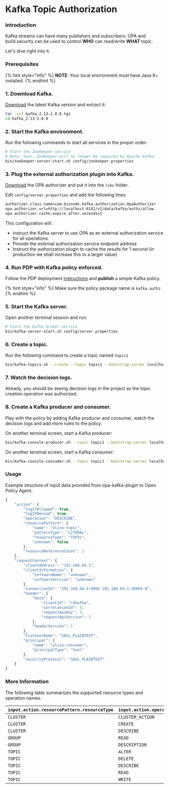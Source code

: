 # Kafka Topic Authorization

### Introduction

Kafka streams can have many publishers and subscribers. OPA and build.security can be used to control **WHO** can read/write **WHAT** topic.

Let's dive right into it.

### Prerequisites

{% hint style="info" %}
**NOTE**: Your local environment must have Java 8+ installed.
{% endhint %}

### 1. Download Kafka.

[Download](https://www.apache.org/dyn/closer.cgi?path=/kafka/2.8.0/kafka_2.13-2.8.0.tgz) the latest Kafka version and extract it:

```bash
tar -xzf kafka_2.13-2.8.0.tgz
cd kafka_2.13-2.8.0
```

### 2. Start the Kafka environment.

Run the following commands to start all services in the proper order:

```bash
# Start the ZooKeeper service
# Note: Soon, ZooKeeper will no longer be required by Apache Kafka.
bin/zookeeper-server-start.sh config/zookeeper.properties
```

### 3. Plug the external authorization plugin into Kafka.

[Download](https://github.com/Bisnode/opa-kafka-plugin/releases/download/v1.0.0/opa-authorizer-1.0.0-all.jar) the OPA authorizer and put it into the `libs` folder.

Edit `config/server.properties` and add the following lines:

```bash
authorizer.class.name=com.bisnode.kafka.authorization.OpaAuthorizer
opa.authorizer.url=http://localhost:8181/v1/data/kafka/authz/allow
opa.authorizer.cache.expire.after.seconds=1
```

This configuration will :

* instruct the Kafka server to use OPA as an external authorization service for all operations.
* Provide the external authorization service endpoint address
* Instruct the authorization plugin to cache the results for 1 second \(in production we shall increase this to a larger value\)

### 4. Run PDP with Kafka policy enforced.

Follow the PDP deployment [instructions](../documentation/policy-decision-points-pdp/pdp-deployments/) and **publish** a simple Kafka policy.

{% hint style="info" %}
Make sure the policy package name is `kafka.authz`
{% endhint %}

### 5. Start the Kafka server.

Open another terminal session and run:

```bash
# Start the Kafka broker service
bin/kafka-server-start.sh config/server.properties
```

### 6. Create a topic.

Run the following command to create a topic named `topic1`

```bash
bin/kafka-topics.sh --create --topic topic1 --bootstrap-server localhost:9092
```

### 7. Watch the decision logs.

Already, you should be seeing decision logs in the project as the topic creation operation was authorized.

### 8. Create a Kafka producer and consumer.

Play with the policy by adding Kafka producer and consumer, watch the decision logs and add more rules to the policy.

On another terminal screen, start a Kafka producer:

```bash
bin/kafka-console-producer.sh --topic topic1 --bootstrap-server localhost:9092
```

On another terminal screen, start a Kafka consumer:

```bash
bin/kafka-console-consumer.sh --topic topic1 --bootstrap-server localhost:9092
```

### Usage

Example structure of input data provided from opa-kafka-plugin to Open Policy Agent.

```javascript
{
    "action": {
        "logIfAllowed": true,
        "logIfDenied": true,
        "operation": "DESCRIBE",
        "resourcePattern": {
            "name": "alice-topic",
            "patternType": "LITERAL",
            "resourceType": "TOPIC",
            "unknown": false
        },
        "resourceReferenceCount": 1
    },
    "requestContext": {
        "clientAddress": "192.168.64.1",
        "clientInformation": {
            "softwareName": "unknown",
            "softwareVersion": "unknown"
        },
        "connectionId": "192.168.64.4:9092-192.168.64.1:58864-0",
        "header": {
            "data": {
                "clientId": "rdkafka",
                "correlationId": 5,
                "requestApiKey": 3,
                "requestApiVersion": 2
            },
            "headerVersion": 1
        },
        "listenerName": "SASL_PLAINTEXT",
        "principal": {
            "name": "alice-consumer",
            "principalType": "User"
        },
        "securityProtocol": "SASL_PLAINTEXT"
    }
}
```

### More Information

The following table summarizes the supported resource types and operation names.

| `input.action.resourcePattern.resourceType` | `input.action.operation` |
| :--- | :--- |
| `CLUSTER` | `CLUSTER_ACTION` |
| `CLUSTER` | `CREATE` |
| `CLUSTER` | `DESCRIBE` |
| `GROUP` | `READ` |
| `GROUP` | `DESCRIPTION` |
| `TOPIC` | `ALTER` |
| `TOPIC` | `DELETE` |
| `TOPIC` | `DESCRIBE` |
| `TOPIC` | `READ` |
| `TOPIC` | `WRITE` |

